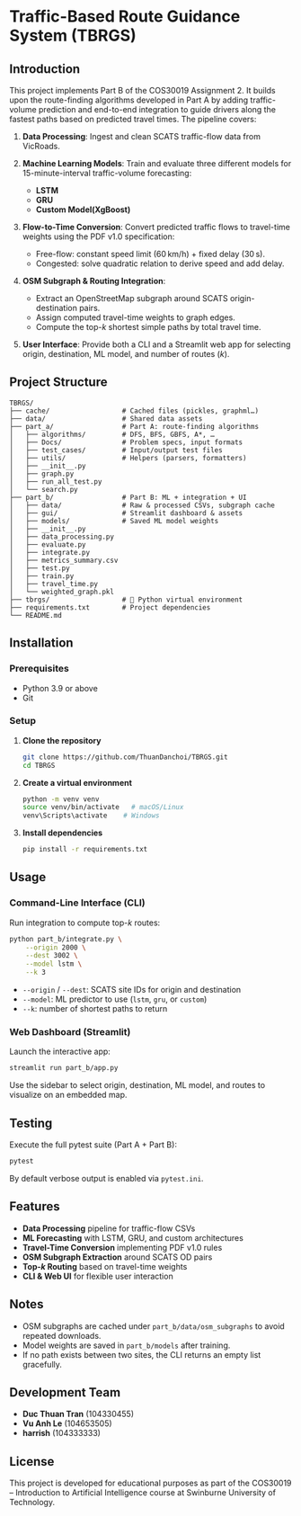 # Traffic-Based Route Guidance System (TBRGS)

## Introduction

This project implements Part B of the COS30019 Assignment 2. It builds upon the route-finding algorithms developed in Part A by adding traffic-volume prediction and end-to-end integration to guide drivers along the fastest paths based on predicted travel times. The pipeline covers:

1. **Data Processing**: Ingest and clean SCATS traffic-flow data from VicRoads.
2. **Machine Learning Models**: Train and evaluate three different models for 15-minute-interval traffic-volume forecasting:

   * **LSTM**
   * **GRU**
   * **Custom Model(XgBoost)** 
3. **Flow-to-Time Conversion**: Convert predicted traffic flows to travel-time weights using the PDF v1.0 specification:

   * Free-flow: constant speed limit (60 km/h) + fixed delay (30 s).
   * Congested: solve quadratic relation to derive speed and add delay.
4. **OSM Subgraph & Routing Integration**:

   * Extract an OpenStreetMap subgraph around SCATS origin-destination pairs.
   * Assign computed travel-time weights to graph edges.
   * Compute the top-*k* shortest simple paths by total travel time.
5. **User Interface**: Provide both a CLI and a Streamlit web app for selecting origin, destination, ML model, and number of routes (*k*).

## Project Structure

```
TBRGS/
├── cache/                  # Cached files (pickles, graphml…)
├── data/                   # Shared data assets
├── part_a/                 # Part A: route-finding algorithms
│   ├── algorithms/         # DFS, BFS, GBFS, A*, …
│   ├── Docs/               # Problem specs, input formats
│   ├── test_cases/         # Input/output test files
│   ├── utils/              # Helpers (parsers, formatters)
│   ├── __init__.py
│   ├── graph.py
│   ├── run_all_test.py
│   └── search.py
├── part_b/                 # Part B: ML + integration + UI
│   ├── data/               # Raw & processed CSVs, subgraph cache
│   ├── gui/                # Streamlit dashboard & assets
│   ├── models/             # Saved ML model weights
│   ├── __init__.py
│   ├── data_processing.py
│   ├── evaluate.py
│   ├── integrate.py
│   ├── metrics_summary.csv
│   ├── test.py
│   ├── train.py
│   ├── travel_time.py
│   └── weighted_graph.pkl
├── tbrgs/                  # 🐍 Python virtual environment
├── requirements.txt        # Project dependencies
└── README.md             
```

## Installation

### Prerequisites

* Python 3.9 or above
* Git

### Setup

1. **Clone the repository**

   ```bash
   git clone https://github.com/ThuanDanchoi/TBRGS.git
   cd TBRGS
   ```
2. **Create a virtual environment**

   ```bash
   python -m venv venv
   source venv/bin/activate   # macOS/Linux
   venv\Scripts\activate    # Windows
   ```
3. **Install dependencies**

   ```bash
   pip install -r requirements.txt
   ```

## Usage

### Command-Line Interface (CLI)

Run integration to compute top-*k* routes:

```bash
python part_b/integrate.py \
    --origin 2000 \
    --dest 3002 \
    --model lstm \
    --k 3
```

* `--origin` / `--dest`: SCATS site IDs for origin and destination
* `--model`: ML predictor to use (`lstm`, `gru`, or `custom`)
* `--k`: number of shortest paths to return

### Web Dashboard (Streamlit)

Launch the interactive app:

```bash
streamlit run part_b/app.py
```

Use the sidebar to select origin, destination, ML model, and routes to visualize on an embedded map.

## Testing

Execute the full pytest suite (Part A + Part B):

```bash
pytest
```

By default verbose output is enabled via `pytest.ini`.

## Features

* **Data Processing** pipeline for traffic-flow CSVs
* **ML Forecasting** with LSTM, GRU, and custom architectures
* **Travel-Time Conversion** implementing PDF v1.0 rules
* **OSM Subgraph Extraction** around SCATS OD pairs
* **Top-*k* Routing** based on travel-time weights
* **CLI & Web UI** for flexible user interaction

## Notes

* OSM subgraphs are cached under `part_b/data/osm_subgraphs` to avoid repeated downloads.
* Model weights are saved in `part_b/models` after training.
* If no path exists between two sites, the CLI returns an empty list gracefully.

## Development Team

* **Duc Thuan Tran** (104330455)
* **Vu Anh Le** (104653505)
* **harrish** (104333333)
 
## License

This project is developed for educational purposes as part of the COS30019 – Introduction to Artificial Intelligence course at Swinburne University of Technology.


